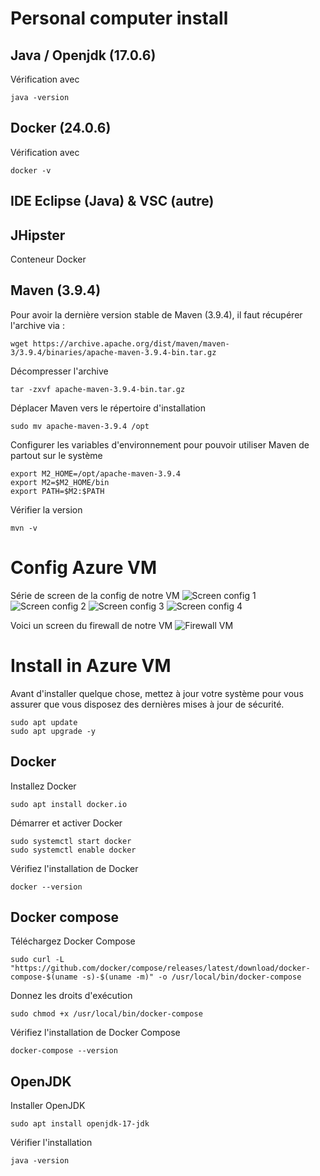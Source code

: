 # Personal computer install

## Java / Openjdk (17.0.6)

Vérification avec 
```
java -version
```

## Docker (24.0.6)

Vérification avec 
```
docker -v
```

## IDE Eclipse (Java) & VSC (autre)

## JHipster

Conteneur Docker

## Maven (3.9.4)

Pour avoir la dernière version stable de Maven (3.9.4), il faut récupérer l'archive via : 
```
wget https://archive.apache.org/dist/maven/maven-3/3.9.4/binaries/apache-maven-3.9.4-bin.tar.gz
```

Décompresser l'archive
```
tar -zxvf apache-maven-3.9.4-bin.tar.gz
```

Déplacer Maven vers le répertoire d'installation
```
sudo mv apache-maven-3.9.4 /opt
```

Configurer les variables d'environnement pour pouvoir utiliser Maven de partout sur le système
```
export M2_HOME=/opt/apache-maven-3.9.4
export M2=$M2_HOME/bin
export PATH=$M2:$PATH
```

Vérifier la version
```
mvn -v
```

# Config Azure VM

Série de screen de la config de notre VM
![Screen config 1](https://cdn.discordapp.com/attachments/1156120927466172426/1156120943719096380/image.png?ex=6513d108&is=65127f88&hm=e890c3c6c3543de6e03c77e60ee983563db820221ba414d5f406c5a940b53fba&)
![Screen config 2](https://cdn.discordapp.com/attachments/1156120927466172426/1156120985624387644/image.png?ex=6513d112&is=65127f92&hm=172c0444255d44000b0a2a70ea72342322d0df5ffa493681e43f126a6f5286f7&)
![Screen config 3](https://cdn.discordapp.com/attachments/1156120927466172426/1156121029798793266/image.png?ex=6513d11d&is=65127f9d&hm=dc1315d606f2d5cd882b7bb4501fe5faa7fda56c856d42a9787f143c04a647b2&)
![Screen config 4](https://cdn.discordapp.com/attachments/1156120927466172426/1156121062065586247/image.png?ex=6513d124&is=65127fa4&hm=643854f031b53634ef66292d50ce796929430507a92a2099774b19773b9c1b22&)

Voici un screen du firewall de notre VM
![Firewall VM](https://cdn.discordapp.com/attachments/1156120927466172426/1156146622930100234/Capture_decran_du_2023-09-26_10-33-14.png?ex=6513e8f3&is=65129773&hm=646eaffe09d933d9ce5abcd4f816c01db88813f2fa78a06e3991bc82646e5f91&)

# Install in Azure VM 

Avant d'installer quelque chose, mettez à jour votre système pour vous assurer que vous disposez des dernières mises à jour de sécurité.

```
sudo apt update  
sudo apt upgrade -y
```

## Docker

Installez Docker
```
sudo apt install docker.io
```

Démarrer et activer Docker
```
sudo systemctl start docker
sudo systemctl enable docker
```

Vérifiez l'installation de Docker
```
docker --version
```

## Docker compose

Téléchargez Docker Compose
```
sudo curl -L "https://github.com/docker/compose/releases/latest/download/docker-compose-$(uname -s)-$(uname -m)" -o /usr/local/bin/docker-compose
```

Donnez les droits d'exécution
```
sudo chmod +x /usr/local/bin/docker-compose
```

Vérifiez l'installation de Docker Compose
```
docker-compose --version
```

## OpenJDK

Installer OpenJDK
```
sudo apt install openjdk-17-jdk
```

Vérifier l'installation
```
java -version
```



